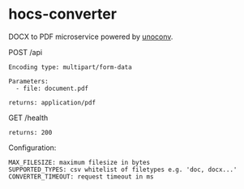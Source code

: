 # hocs-converter

DOCX to PDF microservice powered by [unoconv](https://github.com/dagwieers/unoconv).

POST /api

```
Encoding type: multipart/form-data

Parameters:
  - file: document.pdf

returns: application/pdf
```

GET /health

```
returns: 200
```

Configuration: 

```
MAX_FILESIZE: maximum filesize in bytes
SUPPORTED_TYPES: csv whitelist of filetypes e.g. 'doc, docx...'
CONVERTER_TIMEOUT: request timeout in ms
```
